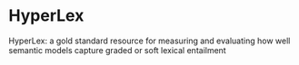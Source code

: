 # HyperLex
HyperLex: a gold standard resource for measuring and evaluating how well semantic models capture graded or soft lexical entailment
